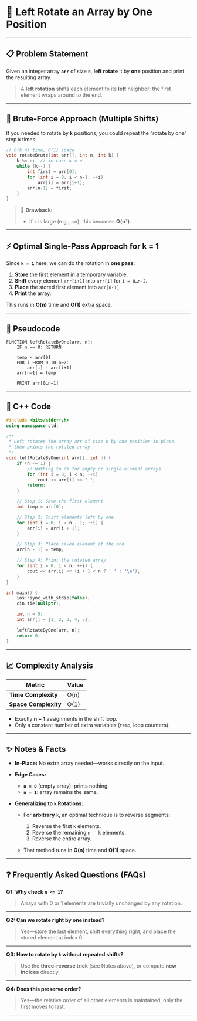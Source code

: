# 🔄 Left Rotate an Array by One Position

---

## 📋 Problem Statement

Given an integer array **`arr`** of size **`n`**, **left rotate** it by **one** position and print the resulting array.

> A **left rotation** shifts each element to its **left** neighbor; the first element wraps around to the end.

---

## 🚀 Brute‑Force Approach (Multiple Shifts)

If you needed to rotate by **`k`** positions, you could repeat the “rotate by one” step **`k`** times:

```cpp
// O(k·n) time, O(1) space
void rotateBrute(int arr[], int n, int k) {
    k %= n;  // in case k ≥ n
    while (k--) {
        int first = arr[0];
        for (int i = 0; i < n-1; ++i)
            arr[i] = arr[i+1];
        arr[n-1] = first;
    }
}
```

> 🔴 **Drawback:**
>
> * If `k` is large (e.g., \~n), this becomes **O(n²)**.

---

## ⚡ Optimal Single‑Pass Approach for **k = 1**

Since **`k = 1`** here, we can do the rotation in **one pass**:

1. **Store** the first element in a temporary variable.
2. **Shift** every element `arr[i+1]` into `arr[i]` for `i = 0…n-2`.
3. **Place** the stored first element into `arr[n-1]`.
4. **Print** the array.

This runs in **O(n)** time and **O(1)** extra space.

---

## 📝 Pseudocode

```text
FUNCTION leftRotateByOne(arr, n):
    IF n == 0: RETURN

    temp ← arr[0]
    FOR i FROM 0 TO n−2:
        arr[i] ← arr[i+1]
    arr[n−1] ← temp

    PRINT arr[0…n−1]
```

---

## 💾 C++ Code

```cpp
#include <bits/stdc++.h>
using namespace std;

/**
 * Left rotates the array arr of size n by one position in-place,
 * then prints the rotated array.
 */
void leftRotateByOne(int arr[], int n) {
    if (n <= 1) {
        // Nothing to do for empty or single-element arrays
        for (int i = 0; i < n; ++i)
            cout << arr[i] << " ";
        return;
    }

    // Step 1: Save the first element
    int temp = arr[0];

    // Step 2: Shift elements left by one
    for (int i = 0; i < n - 1; ++i) {
        arr[i] = arr[i + 1];
    }

    // Step 3: Place saved element at the end
    arr[n - 1] = temp;

    // Step 4: Print the rotated array
    for (int i = 0; i < n; ++i) {
        cout << arr[i] << (i + 1 < n ? ' ' : '\n');
    }
}

int main() {
    ios::sync_with_stdio(false);
    cin.tie(nullptr);

    int n = 5;
    int arr[] = {1, 2, 3, 4, 5};

    leftRotateByOne(arr, n);
    return 0;
}
```

---

## 📈 Complexity Analysis

| Metric               | Value |
| -------------------- | ----- |
| **Time Complexity**  | O(n)  |
| **Space Complexity** | O(1)  |

* Exactly **n − 1** assignments in the shift loop.
* Only a constant number of extra variables (`temp`, loop counters).

---

## ✨ Notes & Facts

* **In-Place:** No extra array needed—works directly on the input.
* **Edge Cases:**

  * **`n = 0`** (empty array): prints nothing.
  * **`n = 1`**: array remains the same.
* **Generalizing to `k` Rotations:**

  * For **arbitrary** `k`, an optimal technique is to reverse segments:

    1. Reverse the first `k` elements.
    2. Reverse the remaining `n - k` elements.
    3. Reverse the entire array.
  * That method runs in **O(n)** time and **O(1)** space.

---

## ❓ Frequently Asked Questions (FAQs)

**Q1: Why check `n <= 1`?**

> Arrays with 0 or 1 elements are trivially unchanged by any rotation.

---

**Q2: Can we rotate right by one instead?**

> Yes—store the last element, shift everything right, and place the stored element at index 0.

---

**Q3: How to rotate by `k` without repeated shifts?**

> Use the **three‑reverse trick** (see Notes above), or compute **new indices** directly.

---

**Q4: Does this preserve order?**

> Yes—the relative order of all other elements is maintained, only the first moves to last.

---
